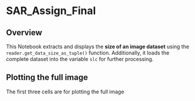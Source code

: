 # SAR_Assign_Final


## **Overview**
This Notebook extracts and displays the **size of an image dataset** using the `reader.get_data_size_as_tuple()` function. Additionally, it loads the complete dataset into the variable `slc` for further processing.

## Plotting the full image
The first three cells are for plotting the full image

## 


